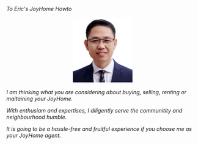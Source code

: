 ﻿
 *To Eric's JoyHome Howto*

   <p align="center"><img alt="Eric Portrait" src="/assets/images/ericportrait.jpg" height="170" width="156"></p> 

 *I am thinking what you are considering about buying, selling, renting or maitaining your JoyHome.*

 *With enthusiam and expertises, I diligently serve the communitity and neighbourhood humble.*

 *It is going to be a hassle-free and fruitful experience if you choose me as your JoyHome agent.*

